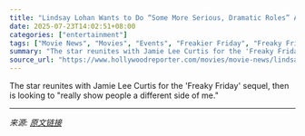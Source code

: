 ```yaml
---
title: "Lindsay Lohan Wants to Do “Some More Serious, Dramatic Roles” After ‘Freakier Friday’"
date: 2025-07-23T14:02:51+08:00
categories: ["entertainment"]
tags: ["Movie News", "Movies", "Events", "Freakier Friday", "Freaky Friday", "Jamie Lee Curtis", "Lindsay Lohan", "Movie Premieres", "Red Carpet"]
summary: "The star reunites with Jamie Lee Curtis for the 'Freaky Friday' sequel, then is looking to \"really show people a different side of me.\""
source_url: "https://www.hollywoodreporter.com/movies/movie-news/lindsay-lohan-serious-dramatic-roles-freakier-friday-1236326527/"
---
```


The star reunites with Jamie Lee Curtis for the 'Freaky Friday' sequel, then is looking to "really show people a different side of me."

---

*来源: [原文链接](https://www.hollywoodreporter.com/movies/movie-news/lindsay-lohan-serious-dramatic-roles-freakier-friday-1236326527/)*
